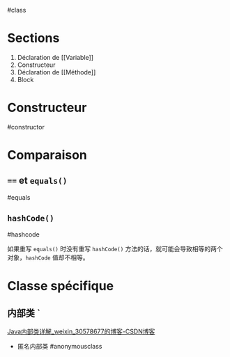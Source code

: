 #class 

# Sections

1. Déclaration de [[Variable]]
2. Constructeur
3. Déclaration de [[Méthode]] 
4. Block

# Constructeur
#constructor

# Comparaison

## `==` et `equals()` 
#equals 

## `hashCode()`
#hashcode

如果重写 `equals()` 时没有重写 `hashCode()` 方法的话，就可能会导致相等的两个对象，`hashCode` 值却不相等。

# Classe spécifique

## 内部类 `

[Java内部类详解_weixin_30578677的博客-CSDN博客](https://blog.csdn.net/weixin_30578677/article/details/99659725?spm=1001.2101.3001.6650.1&utm_medium=distribute.pc_relevant.none-task-blog-2%7Edefault%7EBlogCommendFromBaidu%7ERate-1-99659725-blog-78625320.235%5Ev38%5Epc_relevant_sort&depth_1-utm_source=distribute.pc_relevant.none-task-blog-2%7Edefault%7EBlogCommendFromBaidu%7ERate-1-99659725-blog-78625320.235%5Ev38%5Epc_relevant_sort&utm_relevant_index=2)

- 匿名内部类 #anonymousclass 
